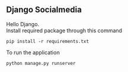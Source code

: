 ## Django Socialmedia

Hello Django. <br>
Install required package through this command
```
pip install -r requirements.txt
```

To run the application
```
python manage.py runserver
```

